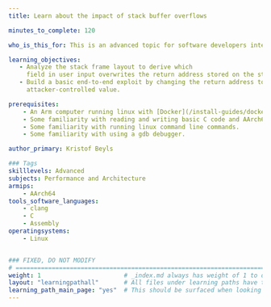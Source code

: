 ```yaml
---
title: Learn about the impact of stack buffer overflows

minutes_to_complete: 120

who_is_this_for: This is an advanced topic for software developers interested in understanding how memory vulnerability-based exploits work on AArch64.

learning_objectives: 
   - Analyze the stack frame layout to derive which
     field in user input overwrites the return address stored on the stack.
   - Build a basic end-to-end exploit by changing the return address to an
     attacker-controlled value.

prerequisites:
    - An Arm computer running linux with [Docker](/install-guides/docker) installed.
    - Some familiarity with reading and writing basic C code and AArch64 assembly code.
    - Some familiarity with running linux command line commands.
    - Some familiarity with using a gdb debugger.

author_primary: Kristof Beyls

### Tags
skilllevels: Advanced
subjects: Performance and Architecture
armips:
    - AArch64
tools_software_languages:
    - clang
    - C
    - Assembly
operatingsystems:
    - Linux


### FIXED, DO NOT MODIFY
# ================================================================================
weight: 1                       # _index.md always has weight of 1 to order correctly
layout: "learningpathall"       # All files under learning paths have this same wrapper
learning_path_main_page: "yes"  # This should be surfaced when looking for related content. Only set for _index.md of learning path content.
---
```

